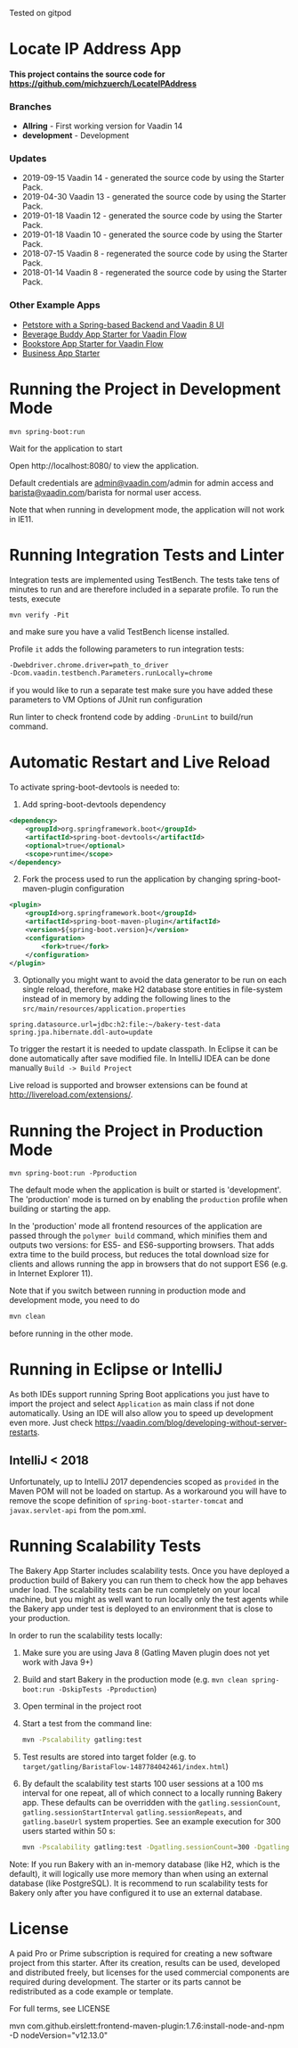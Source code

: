 Tested on gitpod

Locate IP Address App
=======================
<!--[![CircleCI](https://circleci.com/gh/igor-baiborodine/vaadin-demo-bakery-app.svg?style=svg)](https://circleci.com/gh/igor-baiborodine/vaadin-demo-bakery-app)-->

#### This project contains the source code for https://github.com/michzuerch/LocateIPAddress

### Branches
* **Allring** - First working version for Vaadin 14
* **development** - Development

### Updates
* 2019-09-15  Vaadin 14 - generated the source code by using the Starter Pack.
* 2019-04-30  Vaadin 13 - generated the source code by using the Starter Pack.
* 2019-01-18  Vaadin 12 - generated the source code by using the Starter Pack.
* 2019-01-18  Vaadin 10 - generated the source code by using the Starter Pack.
* 2018-07-15  Vaadin 8 - regenerated the source code by using the Starter Pack.
* 2018-01-14  Vaadin 8 - regenerated the source code by using the Starter Pack.

### Other Example Apps
* [Petstore with a Spring-based Backend and Vaadin 8 UI](https://github.com/igor-baiborodine/jpetstore-6-vaadin-spring-boot)
* [Beverage Buddy App Starter for Vaadin Flow](https://github.com/vaadin/beverage-starter-flow)
* [Bookstore App Starter for Vaadin Flow](https://github.com/vaadin/bookstore-starter-flow)
* [Business App Starter](https://github.com/igor-baiborodine/vaadin-demo-business-app)

# Running the Project in Development Mode

`mvn spring-boot:run`

Wait for the application to start

Open http://localhost:8080/ to view the application.

Default credentials are admin@vaadin.com/admin for admin access and
barista@vaadin.com/barista for normal user access.

Note that when running in development mode, the application will not work in IE11.

# Running Integration Tests and Linter

Integration tests are implemented using TestBench. The tests take tens of minutes to run and are therefore included in a separate profile. To run the tests, execute

`mvn verify -Pit`

and make sure you have a valid TestBench license installed.

Profile `it` adds the following parameters to run integration tests:
```sh
-Dwebdriver.chrome.driver=path_to_driver
-Dcom.vaadin.testbench.Parameters.runLocally=chrome
```

if you would like to run a separate test make sure you have added these parameters to VM Options of JUnit run configuration

Run linter to check frontend code by adding `-DrunLint` to build/run command.

# Automatic Restart and Live Reload

To activate spring-boot-devtools is needed to:
1. Add spring-boot-devtools dependency
```xml
<dependency>
    <groupId>org.springframework.boot</groupId>
    <artifactId>spring-boot-devtools</artifactId>
    <optional>true</optional>
    <scope>runtime</scope>
</dependency>
```
2. Fork the process used to run the application by changing spring-boot-maven-plugin configuration
```xml
<plugin>
    <groupId>org.springframework.boot</groupId>
    <artifactId>spring-boot-maven-plugin</artifactId>
    <version>${spring-boot.version}</version>
    <configuration>
        <fork>true</fork>
    </configuration>
</plugin>
```
3. Optionally you might want to avoid the data generator to be run on each single reload, therefore, make H2 database store entities in file-system instead of in memory by adding the following lines to the `src/main/resources/application.properties`
```properties
spring.datasource.url=jdbc:h2:file:~/bakery-test-data
spring.jpa.hibernate.ddl-auto=update
```
To trigger the restart it is needed to update classpath.
In Eclipse it can be done automatically after save modified file.
In IntelliJ IDEA can be done manually `Build -> Build Project`

Live reload is supported and browser extensions can be found at http://livereload.com/extensions/.

# Running the Project in Production Mode

`mvn spring-boot:run -Pproduction`

The default mode when the application is built or started is 'development'. The 'production' mode is turned on by enabling the `production` profile when building or starting the app.

In the 'production' mode all frontend resources of the application are passed through the `polymer build` command, which minifies them and outputs two versions: for ES5- and ES6-supporting browsers. That adds extra time to the build process, but reduces the total download size for clients and allows running the app in browsers that do not support ES6 (e.g. in Internet Explorer 11).

Note that if you switch between running in production mode and development mode, you need to do
```sh
mvn clean
```
before running in the other mode.

# Running in Eclipse or IntelliJ
As both IDEs support running Spring Boot applications you just have to import the project and select `Application` as main class if not done automatically. Using an IDE will also allow you to speed up development even more. Just check https://vaadin.com/blog/developing-without-server-restarts.

## IntelliJ < 2018
Unfortunately, up to IntelliJ 2017 dependencies scoped as `provided` in the Maven POM will not be loaded on startup. As a workaround you will have to remove the scope definition of `spring-boot-starter-tomcat` and `javax.servlet-api` from the pom.xml.

# Running Scalability Tests

The Bakery App Starter includes scalability tests. Once you have deployed a production build of Bakery you can run them to check how the app behaves under load. The scalability tests can be run completely on your local machine, but you might as well want to run locally only the test agents while the Bakery app under test is deployed to an environment that is close to your production.

In order to run the scalability tests locally:

1. Make sure you are using Java 8 (Gatling Maven plugin does not yet work with Java 9+)

1. Build and start Bakery in the production mode (e.g. ```mvn clean spring-boot:run -DskipTests -Pproduction```)

1. Open terminal in the project root

1. Start a test from the command line:

    ```sh
    mvn -Pscalability gatling:test
    ```

1. Test results are stored into target folder (e.g. to ```target/gatling/BaristaFlow-1487784042461/index.html```)

1. By default the scalability test starts 100 user sessions at a 100 ms interval for one repeat, all of which connect to a locally running Bakery app. These defaults can be overridden with the `gatling.sessionCount`, `gatling.sessionStartInterval` `gatling.sessionRepeats`, and `gatling.baseUrl` system properties. See an example execution for 300 users started within 50 s:

    ```sh
    mvn -Pscalability gatling:test -Dgatling.sessionCount=300 -Dgatling.sessionStartInterval=50
    ```

Note: If you run Bakery with an in-memory database (like H2, which is the default), it will logically use more memory than when using an external database (like PostgreSQL). It is recommend to run scalability tests for Bakery only after you have configured it to use an external database.

# License
A paid Pro or Prime subscription is required for creating a new software project from this starter. After its creation, results can be used, developed and distributed freely, but licenses for the used commercial components are required during development. The starter or its parts cannot be redistributed as a code example or template.

For full terms, see LICENSE


mvn com.github.eirslett:frontend-maven-plugin:1.7.6:install-node-and-npm -D nodeVersion="v12.13.0"

